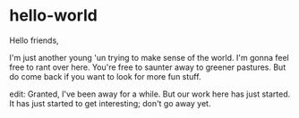 # hello-world

Hello friends,

I'm just another young 'un trying to make sense of the world. I'm gonna feel free to rant over here. You're free to saunter away to greener pastures. But do come back if you want to look for more fun stuff.  

edit: Granted, I've been away for a while. But our work here has just started. It has just started to get interesting; don't go away yet.
